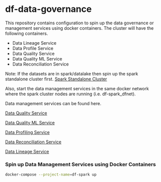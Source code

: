 # df-data-governance

This repository contains configuration to spin up the data governance or management services using docker containers. The cluster will have the following containers.

* Data Lineage Service
* Data Profile Service
* Data Quality Service
* Data Quality ML Service
* Data Reconciliation Service

Note: If the datasets are in spark/datalake then spin up the spark standalone cluster first.
[Spark Standalone Cluster](https://github.com/dexplorer/df-spark)

Also, start the data management services in the same docker network where the spark cluster nodes are running (i.e. df-spark_dfnet).

Data management services can be found here.

[Data Quality Service](https://github.com/dexplorer/df-data-quality)

[Data Quality ML Service](https://github.com/dexplorer/df-data-quality-ml)

[Data Profiling Service](https://github.com/dexplorer/df-data-profile)

[Data Reconciliation Service](https://github.com/dexplorer/df-data-recon)

[Data Lineage Service](https://github.com/dexplorer/df-data-lineage)


### Spin up Data Management Services using Docker Containers
```sh
docker-compose --project-name=df-spark up
```
